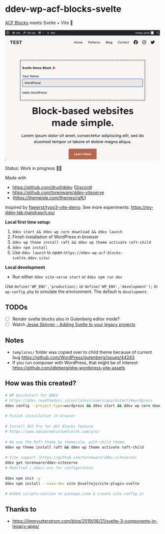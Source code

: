 # ddev-wp-acf-blocks-svelte


[ACF Blocks](https://www.advancedcustomfields.com/resources/blocks/) meets Svelte + Vite 🧡

![Screenshot block with svelte input binding](.screenshot.png?raw=true)

Status: Work in progress 🧑‍🔧

Made with

- https://github.com/drud/ddev ([Discord](https://discord.gg/hCZFfAMc5k))
- https://github.com/torenware/ddev-viteserve
- (https://themeisle.com/themes/raft/)

Inspired by [fgeierst/typo3-vite-demo](https://github.com/fgeierst/typo3-vite-demo). See more experiments: https://my-ddev-lab.mandrasch.eu/

**Local first time setup:**

1. `ddev start && ddev wp core download && ddev launch`
1. Finish installation of WordPress in browser
1. `ddev wp theme install raft && ddev wp theme activate raft-child`
1. `ddev npm install`
1. Use `ddev launch` to open `https://ddev-wp-acf-blocks-svelte.ddev.site/`

**Local development**

- Run either `ddev vite-serve start` or `ddev npm run dev`

Use `define('WP_ENV','production);` or `define('WP_ENV','development');` in `wp-config.php` to simulate the environment. The default is `development`. 

## TODOs

- [ ] Render svelte blocks also in Gutenberg editor mode?
- [ ] Watch [Jesse Skinner - Adding Svelte to your legacy projects
](https://www.youtube.com/watch?v=uWxkaDdqfpI)

## Notes

- `templates/` folder was copied over to child theme because of current bug https://github.com/WordPress/gutenberg/issues/44243
- If you run composer with WordPress, that might be of interest: https://github.com/idleberg/php-wordpress-vite-assets

## How was this created?

```bash
# WP Quickstart for DDEV
# https://ddev.readthedocs.io/en/latest/users/quickstart/#wordpress
ddev config --project-type=wordpress && ddev start && ddev wp core download && ddev launch

# Finish installation in browser

# Install ACF Pro for ACF Blocks feature
# https://www.advancedcustomfields.com/pro/

# We use the Raft theme by themeisle, with child theme:
ddev wp theme install raft && ddev wp theme activate raft-child

# Vite support (https://github.com/torenware/ddev-viteserve)
ddev get torenware/ddev-viteserve
# Modified /.ddev/.env for configuration

ddev npm init -y
ddev npm install --save-dev vite @sveltejs/vite-plugin-svelte

# Added scripts-section to package.json & create vite.config.js
```

## Thanks to

- https://jimmyutterstrom.com/blog/2019/06/21/svelte-3-components-in-legacy-apps/